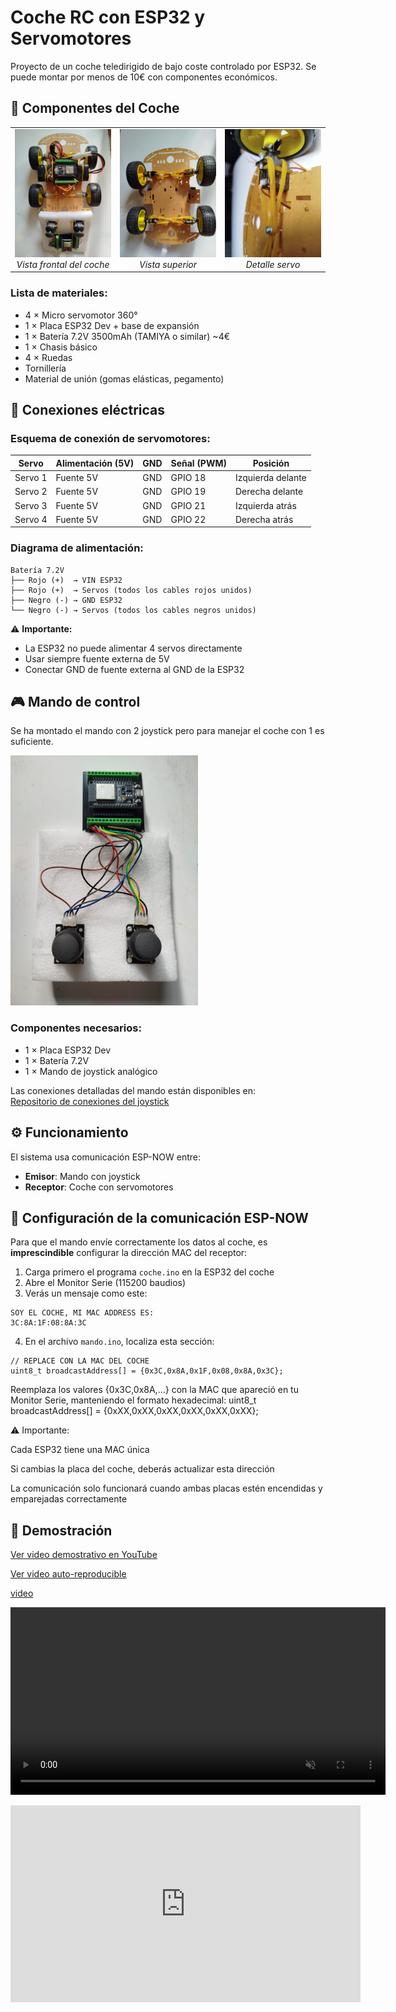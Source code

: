 # Coche RC con ESP32 y Servomotores

Proyecto de un coche teledirigido de bajo coste controlado por ESP32. Se puede montar por menos de 10€ con componentes económicos.

## 🚗 Componentes del Coche

<table>
  <tr>
    <td align="center" width="33%">
      <img src="img/coche1.jpg" width="200">
      <br><em>Vista frontal del coche</em>
    </td>
    <td align="center" width="33%">
      <img src="img/coche2.jpg" width="200">
      <br><em>Vista superior</em>
    </td>
    <td align="center" width="33%">
      <img src="img/coche3.jpg" width="200">
      <br><em>Detalle servo</em>
    </td>
  </tr>
</table>

### Lista de materiales:
- 4 × Micro servomotor 360°
- 1 × Placa ESP32 Dev + base de expansión
- 1 × Batería 7.2V 3500mAh (TAMIYA o similar) ~4€
- 1 × Chasis básico
- 4 × Ruedas
- Tornillería
- Material de unión (gomas elásticas, pegamento)

## 🔌 Conexiones eléctricas

### Esquema de conexión de servomotores:

| Servo  | Alimentación (5V) | GND  | Señal (PWM) | Posición        |
|--------|------------------|------|-------------|-----------------|
| Servo 1| Fuente 5V        | GND  | GPIO 18     | Izquierda delante |
| Servo 2| Fuente 5V        | GND  | GPIO 19     | Derecha delante  |
| Servo 3| Fuente 5V        | GND  | GPIO 21     | Izquierda atrás  |
| Servo 4| Fuente 5V        | GND  | GPIO 22     | Derecha atrás    |

### Diagrama de alimentación:
```
Batería 7.2V
├── Rojo (+)  → VIN ESP32
├── Rojo (+)  → Servos (todos los cables rojos unidos)
├── Negro (-) → GND ESP32
└── Negro (-) → Servos (todos los cables negros unidos)
```
⚠️ **Importante:**
- La ESP32 no puede alimentar 4 servos directamente
- Usar siempre fuente externa de 5V
- Conectar GND de fuente externa al GND de la ESP32

## 🎮 Mando de control
Se ha montado el mando con 2 joystick pero para manejar el coche con 1 es suficiente.

 <img src="img/coche4.jpg" width="300">

### Componentes necesarios:
- 1 × Placa ESP32 Dev
- 1 × Batería 7.2V
- 1 × Mando de joystick analógico

Las conexiones detalladas del mando están disponibles en:  
[Repositorio de conexiones del joystick](https://github.com/portab76/ESP32/tree/main/joysticks/joy_calibration)

## ⚙️ Funcionamiento

El sistema usa comunicación ESP-NOW entre:
- **Emisor**: Mando con joystick
- **Receptor**: Coche con servomotores

## 🔄 Configuración de la comunicación ESP-NOW

Para que el mando envíe correctamente los datos al coche, es **imprescindible** configurar la dirección MAC del receptor:

1. Carga primero el programa `coche.ino` en la ESP32 del coche
2. Abre el Monitor Serie (115200 baudios)
3. Verás un mensaje como este:

```
SOY EL COCHE, MI MAC ADDRESS ES:
3C:8A:1F:08:8A:3C
```

4. En el archivo `mando.ino`, localiza esta sección:

```
// REPLACE CON LA MAC DEL COCHE
uint8_t broadcastAddress[] = {0x3C,0x8A,0x1F,0x08,0x8A,0x3C};
```
Reemplaza los valores {0x3C,0x8A,...} con la MAC que apareció en tu Monitor Serie, manteniendo el formato hexadecimal:
uint8_t broadcastAddress[] = {0xXX,0xXX,0xXX,0xXX,0xXX,0xXX}; 

⚠️ Importante:

Cada ESP32 tiene una MAC única

Si cambias la placa del coche, deberás actualizar esta dirección

La comunicación solo funcionará cuando ambas placas estén encendidas y emparejadas correctamente

## 🎥 Demostración

[Ver video demostrativo en YouTube](https://youtu.be/tqV3hXHW25Q?si=PDJ2eKnVYRg4dnkk)


[Ver video auto-reproducible](https://elper.es/coche/coche.html)

[video](./img/coche.mp4)

<video src="./img/coche.mp4" width="600" autoplay loop muted playsinline></video>

<iframe 
  width="560" 
  height="315" 
  src="https://elper.es/coche/coche.html" 
  frameborder="0" 
  allow="accelerometer; autoplay; clipboard-write; encrypted-media; gyroscope; picture-in-picture" 
  allowfullscreen>
</iframe>